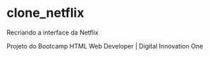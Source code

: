 # clone_netflix
Recriando a interface da Netflix

Projeto do Bootcamp HTML Web Developer | Digital Innovation One
